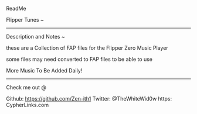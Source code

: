 
ReadMe


Flipper Tunes ~

___________________________________________________________________________________________


Description and Notes ~ 


these are a Collection of FAP files for the Flipper Zero Music Player

some files may need converted to FAP files to be able to use 

More Music To Be Added Daily!


___________________________________________________________________________________________


Check me out @

Github: https://github.com/Zen-ith1
Twitter: @TheWhiteWid0w
https: CypherLinks.com



